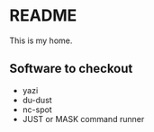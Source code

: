 # README

This is my home.

## Software to checkout

- yazi
- du-dust
- nc-spot
- JUST or MASK command runner
